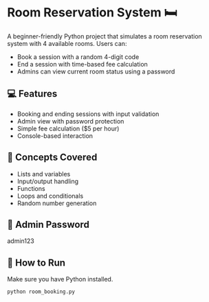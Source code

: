 # Room Reservation System 🛏️

A beginner-friendly Python project that simulates a room reservation system with 4 available rooms. Users can:

- Book a session with a random 4-digit code
- End a session with time-based fee calculation
- Admins can view current room status using a password

## 💻 Features

- Booking and ending sessions with input validation
- Admin view with password protection
- Simple fee calculation ($5 per hour)
- Console-based interaction

## 🧠 Concepts Covered

- Lists and variables
- Input/output handling
- Functions
- Loops and conditionals
- Random number generation

## 🔐 Admin Password
admin123

## 🏃 How to Run

Make sure you have Python installed.

```bash
python room_booking.py

